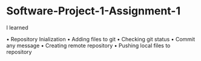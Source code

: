 # Software-Project-1-Assignment-1

I learned

• Repository Inialization
• Adding files to git
• Checking git status
• Commit any message
• Creating remote repository
• Pushing local files to repository
